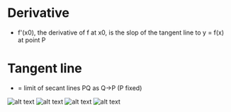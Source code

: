 # Derivative
- f'(x0), the derivative of f at x0, is the slop of the tangent line to y = f(x) at point P

# Tangent line
- = limit of secant lines  PQ as Q->P (P fixed)


![alt text](delta-x-delta-f.png)
![alt text](slope-of-tangent.png)
![alt text](f'(x).png)
![alt text](image.png)